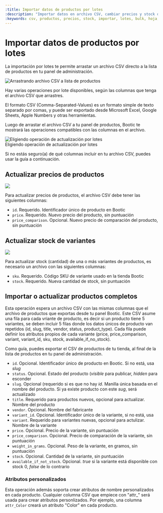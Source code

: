 ```yaml
---
:title: Importar datos de productos por lotes
:description: "Importar datos en archivo CSV, cambiar precios y stock de productos"
:keywords: csv, productos, precios, stock, importar, lotes, bulk, hoja, calculo, excel
---
```


# Importar datos de productos por lotes

La importación por lotes te permite arrastar un archivo CSV directo a la lista de productos en tu panel de administración.

<img src="/img/admin/csv/drag-csv.gif" alt="Arrastrando archivo CSV a lista de productos" />

Hay varias operaciones por lote disponibles, según las columnas que tenga el archivo CSV que arrastres.

El formato CSV (Comma-Separated-Values) es un formato simple de texto separado por comas, y puede ser exportado desde Microsoft Excel, Google Sheets, Apple Numbers y otras herramientas.

Luego de arrastar el archivo CSV a tu panel de productos, Bootic te mostrará las operaciones compatibles con las columnas en el archivo.

<div class="captura">
<div class="c-contenido">
  <img src="/img/admin/csv/available-ops.png" alt="Eligiendo operación de actualización por lotes" />
</div><div class="c-pie">Eligiendo operación de actualización por lotes</div></div>

Si no estás seguro(a) de qué columnas incluir en tu archivo CSV, puedes usar la guía a continuación.

## Actualizar precios de productos

<img src="/img/admin/csv/sheet-update-prices.png" />

Para actualizar precios de productos, el archivo CSV debe tener las siguientes columnas:

<ul>
  <li><code>id</code>. Requerido. Identificador único de producto en Bootic</li>
  <li><code>price</code>. Requerido. Nuevo precio del producto, sin puntuación</li>
  <li><code>price_comparison</code>. Opcional. Nuevo precio de comparación del producto, sin puntuación</li>
</ul>

## Actualizar stock de variantes

<img src="/img/admin/csv/sheet-update-stock.png" />

Para actualizar stock (cantidad) de una o más variantes de productos, es necesario un archivo con las siguientes columnas:

<ul>
  <li><code>sku</code>. Requerido. Código SKU de variante usado en la tienda Bootic</li>
  <li><code>stock</code>. Requerido. Nueva cantidad de stock, sin puntuación</li>
</ul>

## Importar o actualizar productos completos

Esta operación espera un archivo CSV con las mismas columnas que el archivo de productos que exportas desde tu panel Bootic.
Este CSV asume una fila para cada vriante de producto, es decir si un producto tiene 5 variantes, se deben incluir 5 filas donde los datos únicos de producto van repetidos (id, slug, title, vendor, status, product_type).
Cada fila puede definir los atributos propios de cada variante (price, price_comparison, variant, variant_id, sku, stock, available_if_no_stock).

Como guía, puedes exportar el CSV de productos de tu tienda, al final de la lista de productos en tu panel de administración.

<ul>
  <li><code>id</code>. Opcional. Identificador único de producto en Bootic. Si no está, usa <em>slug</em></li>
  <li><code>status</code>. Opcional. Estado del producto (<em>visible</em> para publicar, <em>hidden</em> para esconder</li>
  <li><code>slug</code>. Opcional (requerido si es que no hay <em>id</em>. Manilla única basada en el nombre del producto. Si ya existe producto con este <em>sug</em>, será actualizado</li>
  <li><code>title</code>. Requerido para productos nuevos, opcional para actualizar. Nombre del producto</li>
  <li><code>vendor</code>. Opcional. Nombre del fabricante</li>
  <li><code>variant_id</code>. Opcional. Identificador único de la variante, si no está, usa <em<sku</em></li>
  <li><code>variant</code>. Requerido para variantes nuevas, opcional para actulizar. Nombre de la variante</li>
  <li><code>price</code>. Opcional. Precio de la variante, sin puntuación</li>
  <li><code>price_comparison</code>. Opcional. Precio de comparación de la variante, sin puntuación</li>
  <li><code>weight_in_grams</code>. Opcional. Peso de la variante, en gramos, sin puntuación</li>
  <li><code>stock</code>. Opcional. Cantidad de la variante, sin puntuación</li>
  <li><code>available_if_not_stock</code>. Opcional. <em>true</em> si la variante está disponible con stock 0, <em>false</em> de lo contrario</li>
</ul>

### Atributos personalizados

Esta operación además soporta crear atributos de nombre personalizados en cada producto. Cualquier columna CSV que empiece con "attr_" será usada para crear atributos personlizados.
Por ejemplo, una columna <code>attr_Color</code> creará un atributo "Color" en cada producto.

